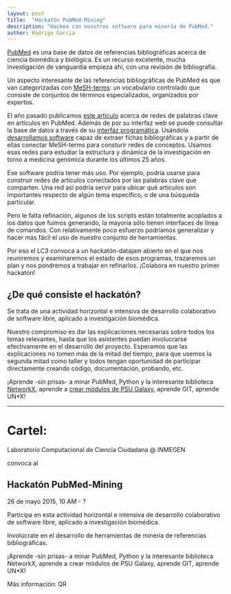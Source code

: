 ```yaml
---
layout: post
title:  "Hackatón PubMed-Mining"
description: "Hackea con nosotros software para minería de PubMed."
author: Rodrigo García
---
```


[PubMed](http://www.ncbi.nlm.nih.gov/pubmed/) es una base de datos de
referencias bibliográficas acerca de ciencia biomédica y biológica. Es
un recurso excelente, mucha investigación de vanguardia empieza ahí,
con una revisión de bibliografía.

Un aspecto interesante de las referencias bibliográficas de PubMed es
que van categorizadas con
[MeSH-terms](http://www.nlm.nih.gov/mesh/meshhome.html): un
vocabulario controlado que consiste de conjuntos de términos
especializados, organizados por expertos.

El año pasado publicamos
[este artículo](http://journals.plos.org/plosone/article?id=10.1371/journal.pone.0092639)
acerca de redes de palabras clave en artículos en PubMed. Además de
por su interfaz web se puede consultar la base de datos a través de su
[interfáz programática](http://www.ncbi.nlm.nih.gov/books/NBK25497/).
Usándola
[desarrollamos software](https://github.com/CSB-IG/literature/tree/master/medline)
capaz de extraer fichas bibliográficas y a partir de ellas conectar
MeSH-terms para consturir redes de conceptos. Usamos esas redes para
estudiar la estructura y dinámica de la investigación en torno a
medicina genómica durante los últimos 25 años.

Ese software podría tener más uso. Por ejemplo, podría usarse para
construir redes de artículos conectados por las palabras clave que
comparten. Una red así podría servir para ubicar qué artículos son
importantes respecto de algún tema específico, o de una búsqueda
particular.

Pero le falta refinación, algunos de los scripts están totalmente
acoplados a los datos que fuimos generando, la mayoría sólo tienen
interfaces de línea de comandos. Con relativamente poco esfuerzo
podríamos generalizar y hacer más fácil el uso de nuestro conjunto de
herramientas.

Por eso el LC3 convoca a un hackatón-datajam abierto en el que nos
reuniremos y examinaremos el estado de esos programas, trazaremos un
plan y nos pondremos a trabajar en refinarlos. ¡Colabora en nuestro
primer hackatón!

## ¿De qué consiste el hackatón? 

Se trata de una actividad horizontal e intensiva de desarrollo
colaborativo de software libre, aplicado a investigación biomédica.

Nuestro compromiso es dar las explicaciones necesarias sobre todos los
temas relevantes, hasta que los asistentes puedan involucrarse
efectivamente en el desarrollo del proyecto. Esperamos que las
explicaciones no tomen más de la mitad del tiempo, para que usemos la
segunda mitad como taller y todos tengan oportunidad de participar
directamente creando código, documentación, probando, etc.

¡Aprende -sin prisas- a minar PubMed, Python y la interesante
biblioteca [NetworkX](https://networkx.github.io/), aprende a
[crear módulos de PSU Galaxy](https://wiki.galaxyproject.org/Admin/Tools/AddToolTutorial),
aprende GIT, aprende UN*X!


----
# Cartel:

Laboratorio Computacional de Ciencia Ciudadana @ INMEGEN


convoca al


## Hackatón PubMed-Mining


26 de mayo 2015,
10 AM - ?

Participa en esta actividad horizontal e intensiva de desarrollo
colaborativo de software libre, aplicado a investigación biomédica.

Involúcrate en el desarrollo de herramientas de minería de
referencias bibliográficas.

¡Aprende -sin prisas- a minar PubMed, Python y la interesante
biblioteca NetworkX, aprende a crear módulos de PSU Galaxy, aprende
GIT, aprende UN*X!

Más información: QR
